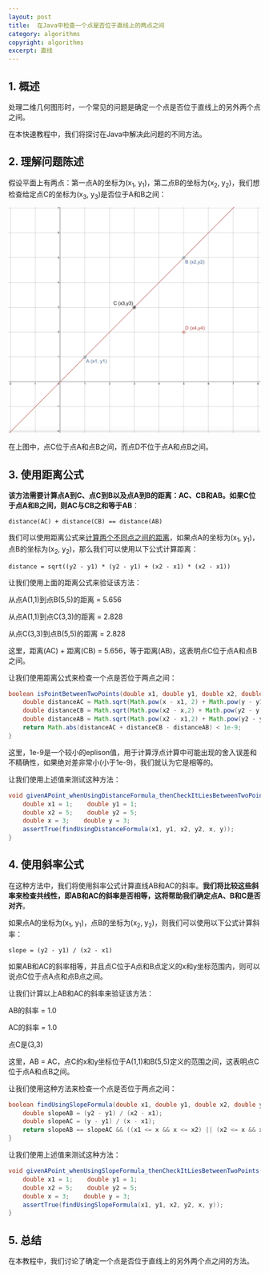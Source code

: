 ```yaml
---
layout: post
title:  在Java中检查一个点是否位于直线上的两点之间
category: algorithms
copyright: algorithms
excerpt: 直线
---
```


## 1. 概述

处理二维几何图形时，一个常见的问题是确定一个点是否位于直线上的另外两个点之间。

在本快速教程中，我们将探讨在Java中解决此问题的不同方法。

## 2. 理解问题陈述

假设平面上有两点：第一点A的坐标为(x<sub>1</sub>, y<sub>1</sub>)，第二点B的坐标为(x<sub>2</sub>, y<sub>2</sub>)，我们想检查给定点C的坐标为(x<sub>3</sub>, y<sub>3</sub>)是否位于A和B之间：

![](/assets/images/2025/algorithms/javacheckpointstraightline01.png)

在上图中，点C位于点A和点B之间，而点D不位于点A和点B之间。

## 3. 使用距离公式

**该方法需要计算点A到C、点C到B以及点A到B的距离：AC、CB和AB。如果C位于点A和B之间，则AC与CB之和等于AB**：

```text
distance(AC) + distance(CB) == distance(AB)
```

我们可以使用距离公式来[计算两个不同点之间的距离](https://www.baeldung.com/java-distance-between-two-points)，如果点A的坐标为(x<sub>1</sub>, y<sub>1</sub>)，点B的坐标为(x<sub>2</sub>, y<sub>2</sub>)，那么我们可以使用以下公式计算距离：

```text
distance = sqrt((y2 - y1) * (y2 - y1) + (x2 - x1) * (x2 - x1))
```

让我们使用上面的距离公式来验证该方法：

从点A(1,1)到点B(5,5)的距离 = 5.656

从点A(1,1)到点C(3,3)的距离 = 2.828

从点C(3,3)到点B(5,5)的距离 = 2.828

这里，距离(AC) + 距离(CB) = 5.656，等于距离(AB)，这表明点C位于点A和点B之间。

让我们使用距离公式来检查一个点是否位于两点之间：

```java
boolean isPointBetweenTwoPoints(double x1, double y1, double x2, double y2, double x, double y) {
    double distanceAC = Math.sqrt(Math.pow(x - x1, 2) + Math.pow(y - y1, 2));
    double distanceCB = Math.sqrt(Math.pow(x2 - x,2) + Math.pow(y2 - y, 2));
    double distanceAB = Math.sqrt(Math.pow(x2 - x1,2) + Math.pow(y2 - y1, 2));
    return Math.abs(distanceAC + distanceCB - distanceAB) < 1e-9;
}
```

这里，1e-9是一个较小的eplison值，用于计算浮点计算中可能出现的舍入误差和不精确性，如果绝对差非常小(小于1e-9)，我们就认为它是相等的。

让我们使用上述值来测试这种方法：

```java
void givenAPoint_whenUsingDistanceFormula_thenCheckItLiesBetweenTwoPoints() {
    double x1 = 1;    double y1 = 1;
    double x2 = 5;    double y2 = 5;
    double x = 3;    double y = 3;
    assertTrue(findUsingDistanceFormula(x1, y1, x2, y2, x, y));
}
```

## 4. 使用斜率公式

在这种方法中，我们将使用斜率公式计算直线AB和AC的斜率。**我们将比较这些斜率来检查共线性，即AB和AC的斜率是否相等，这将帮助我们确定点A、B和C是否对齐**。

如果点A的坐标为(x<sub>1</sub>, y<sub>1</sub>)，点B的坐标为(x<sub>2</sub>, y<sub>2</sub>)，则我们可以使用以下公式计算斜率：

```text
slope = (y2 - y1) / (x2 - x1)
```

如果AB和AC的斜率相等，并且点C位于A点和B点定义的x和y坐标范围内，则可以说点C位于点A点和点B点之间。

让我们计算以上AB和AC的斜率来验证该方法：

AB的斜率 = 1.0

AC的斜率 = 1.0

点C是(3,3)

这里，AB = AC，点C的x和y坐标位于A(1,1)和B(5,5)定义的范围之间，这表明点C位于点A和点B之间。 

让我们使用这种方法来检查一个点是否位于两点之间：

```java
boolean findUsingSlopeFormula(double x1, double y1, double x2, double y2, double x, double y) {
    double slopeAB = (y2 - y1) / (x2 - x1);
    double slopeAC = (y - y1) / (x - x1);
    return slopeAB == slopeAC && ((x1 <= x && x <= x2) || (x2 <= x && x <= x1)) && ((y1 <= y && y <= y2) || (y2 <= y && y <= y1));
}
```

让我们使用上述值来测试这种方法：

```java
void givenAPoint_whenUsingSlopeFormula_thenCheckItLiesBetweenTwoPoints() { 
    double x1 = 1;    double y1 = 1;
    double x2 = 5;    double y2 = 5;
    double x = 3;    double y = 3;
    assertTrue(findUsingSlopeFormula(x1, y1, x2, y2, x, y));
}
```

## 5. 总结

在本教程中，我们讨论了确定一个点是否位于直线上的另外两个点之间的方法。